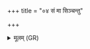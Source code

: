 +++
title = "०४ सं मा सिञ्चन्तु"

+++
<details><summary>मूलम् (GR)</summary>

+++(PSK 20.56.4)+++सं मा सिञ्चन्तु मरुतः  
सं मासौ रोहिणी दिवः ।  
सं मायम् अग्निः सिञ्चतु  
प्रजया च धनेन च  
दीर्घम् आयुष् कृणोतु मे ॥
</details>